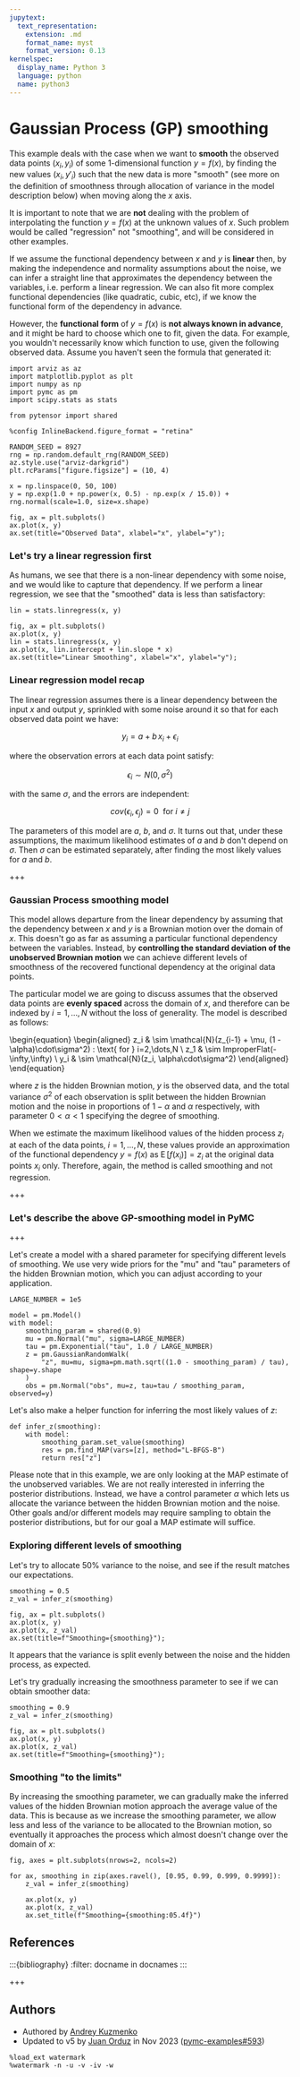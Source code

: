 ```yaml
---
jupytext:
  text_representation:
    extension: .md
    format_name: myst
    format_version: 0.13
kernelspec:
  display_name: Python 3
  language: python
  name: python3
---
```


# Gaussian Process (GP) smoothing

This example deals with the case when we want to **smooth** the observed data points $(x_i, y_i)$ of some 1-dimensional function $y=f(x)$, by finding the new values $(x_i, y'_i)$ such that the new data is more "smooth" (see more on the definition of smoothness through allocation of variance in the model description below) when moving along the $x$ axis. 

It is important to note that we are **not** dealing with the problem of interpolating the function $y=f(x)$ at the unknown values of $x$. Such problem would be called "regression" not "smoothing", and will be considered in other examples.

If we assume the functional dependency between $x$ and $y$ is **linear** then, by making the independence and normality assumptions about the noise, we can infer a straight line that approximates the dependency between the variables, i.e. perform a linear regression. We can also fit more complex functional dependencies (like quadratic, cubic, etc), if we know the functional form of the dependency in advance.

However, the **functional form** of $y=f(x)$ is **not always known in advance**, and it might be hard to choose which one to fit, given the data. For example, you wouldn't necessarily know which function to use, given the following observed data. Assume you haven't seen the formula that generated it:

```{code-cell} ipython3
import arviz as az
import matplotlib.pyplot as plt
import numpy as np
import pymc as pm
import scipy.stats as stats

from pytensor import shared

%config InlineBackend.figure_format = "retina"
```

```{code-cell} ipython3
RANDOM_SEED = 8927
rng = np.random.default_rng(RANDOM_SEED)
az.style.use("arviz-darkgrid")
plt.rcParams["figure.figsize"] = (10, 4)
```

```{code-cell} ipython3
x = np.linspace(0, 50, 100)
y = np.exp(1.0 + np.power(x, 0.5) - np.exp(x / 15.0)) + rng.normal(scale=1.0, size=x.shape)

fig, ax = plt.subplots()
ax.plot(x, y)
ax.set(title="Observed Data", xlabel="x", ylabel="y");
```

### Let's try a linear regression first

As humans, we see that there is a non-linear dependency with some noise, and we would like to capture that dependency. If we perform a linear regression, we see that the "smoothed" data is less than satisfactory:

```{code-cell} ipython3
lin = stats.linregress(x, y)

fig, ax = plt.subplots()
ax.plot(x, y)
lin = stats.linregress(x, y)
ax.plot(x, lin.intercept + lin.slope * x)
ax.set(title="Linear Smoothing", xlabel="x", ylabel="y");
```

### Linear regression model recap

The linear regression assumes there is a linear dependency between the input $x$ and output $y$, sprinkled with some noise around it so that for each observed data point we have:

$$ y_i = a + b\, x_i + \epsilon_i $$

where the observation errors at each data point satisfy:

$$ \epsilon_i \sim N(0, \sigma^2) $$

with the same $\sigma$, and the errors are independent:

$$ cov(\epsilon_i, \epsilon_j) = 0 \: \text{ for } i \neq j $$

The parameters of this model are $a$, $b$, and $\sigma$. It turns out that, under these assumptions, the maximum likelihood estimates of $a$ and $b$ don't depend on $\sigma$. Then $\sigma$ can be estimated separately, after finding the most likely values for $a$ and $b$.

+++

### Gaussian Process smoothing model

This model allows departure from the linear dependency by assuming that the dependency between $x$ and $y$ is a Brownian motion over the domain of $x$. This doesn't go as far as assuming a particular functional dependency between the variables. Instead, by **controlling the standard deviation of the unobserved Brownian motion** we can achieve different levels of smoothness of the recovered functional dependency at the original data points. 

The particular model we are going to discuss assumes that the observed data points are **evenly spaced** across the domain of $x$, and therefore can be indexed by $i=1,\dots,N$ without the loss of generality. The model is described as follows:

\begin{equation}
\begin{aligned}
z_i & \sim \mathcal{N}(z_{i-1} + \mu, (1 - \alpha)\cdot\sigma^2) \: \text{ for } i=2,\dots,N \\
z_1 & \sim ImproperFlat(-\infty,\infty) \\
y_i & \sim \mathcal{N}(z_i, \alpha\cdot\sigma^2)
\end{aligned}
\end{equation}

where $z$ is the hidden Brownian motion, $y$ is the observed data, and the total variance $\sigma^2$ of each observation is split between the hidden Brownian motion and the noise in proportions of $1 - \alpha$ and $\alpha$ respectively, with parameter $0 < \alpha < 1$ specifying the degree of smoothing.

When we estimate the maximum likelihood values of the hidden process $z_i$ at each of the data points, $i=1,\dots,N$, these values provide an approximation of the functional dependency $y=f(x)$ as $\mathrm{E}\,[f(x_i)] = z_i$ at the original data points $x_i$ only. Therefore, again, the method is called smoothing and not regression.

+++

### Let's describe the above GP-smoothing model in PyMC

+++

Let's create a model with a shared parameter for specifying different levels of smoothing. We use very wide priors for the "mu" and "tau" parameters of the hidden Brownian motion, which you can adjust according to your application.

```{code-cell} ipython3
LARGE_NUMBER = 1e5

model = pm.Model()
with model:
    smoothing_param = shared(0.9)
    mu = pm.Normal("mu", sigma=LARGE_NUMBER)
    tau = pm.Exponential("tau", 1.0 / LARGE_NUMBER)
    z = pm.GaussianRandomWalk(
        "z", mu=mu, sigma=pm.math.sqrt((1.0 - smoothing_param) / tau), shape=y.shape
    )
    obs = pm.Normal("obs", mu=z, tau=tau / smoothing_param, observed=y)
```

Let's also make a helper function for inferring the most likely values of $z$:

```{code-cell} ipython3
def infer_z(smoothing):
    with model:
        smoothing_param.set_value(smoothing)
        res = pm.find_MAP(vars=[z], method="L-BFGS-B")
        return res["z"]
```

Please note that in this example, we are only looking at the MAP estimate of the unobserved variables. We are not really interested in inferring the posterior distributions. Instead, we have a control parameter $\alpha$ which lets us allocate the variance between the hidden Brownian motion and the noise. Other goals and/or different models may require sampling to obtain the posterior distributions, but for our goal a MAP estimate will suffice.

### Exploring different levels of smoothing

Let's try to allocate 50% variance to the noise, and see if the result matches our expectations.

```{code-cell} ipython3
smoothing = 0.5
z_val = infer_z(smoothing)

fig, ax = plt.subplots()
ax.plot(x, y)
ax.plot(x, z_val)
ax.set(title=f"Smoothing={smoothing}");
```

It appears that the variance is split evenly between the noise and the hidden process, as expected. 

Let's try gradually increasing the smoothness parameter to see if we can obtain smoother data:

```{code-cell} ipython3
smoothing = 0.9
z_val = infer_z(smoothing)

fig, ax = plt.subplots()
ax.plot(x, y)
ax.plot(x, z_val)
ax.set(title=f"Smoothing={smoothing}");
```

### Smoothing "to the limits"

By increasing the smoothing parameter, we can gradually make the inferred values of the hidden Brownian motion approach the average value of the data. This is because as we increase the smoothing parameter, we allow less and less of the variance to be allocated to the Brownian motion, so eventually it approaches the process which almost doesn't change over the domain of $x$:

```{code-cell} ipython3
fig, axes = plt.subplots(nrows=2, ncols=2)

for ax, smoothing in zip(axes.ravel(), [0.95, 0.99, 0.999, 0.9999]):
    z_val = infer_z(smoothing)

    ax.plot(x, y)
    ax.plot(x, z_val)
    ax.set_title(f"Smoothing={smoothing:05.4f}")
```

## References

:::{bibliography}
:filter: docname in docnames
:::

+++

## Authors
* Authored by [Andrey Kuzmenko](http://github.com/akuz)
* Updated to v5 by [Juan Orduz](https://juanitorduz.github.io/) in Nov 2023 ([pymc-examples#593](https://github.com/pymc-devs/pymc-examples/pull/593))

```{code-cell} ipython3
%load_ext watermark
%watermark -n -u -v -iv -w
```
